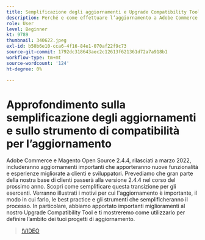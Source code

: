 ```yaml
---
title: Semplificazione degli aggiornamenti e Upgrade Compatibility Tool
description: Perché e come effettuare l’aggiornamento a Adobe Commerce e Magento Open Source 2.4.4
role: User
level: Beginner
kt: 9789
thumbnail: 340622.jpeg
exl-id: b50b6e10-cca6-4f16-84e1-070af22f9c73
source-git-commit: 1792dc318643aec2c12613f621361d72a7a918b1
workflow-type: tm+mt
source-wordcount: '124'
ht-degree: 0%

---
```


# Approfondimento sulla semplificazione degli aggiornamenti e sullo strumento di compatibilità per l’aggiornamento

Adobe Commerce e Magento Open Source 2.4.4, rilasciati a marzo 2022, includeranno aggiornamenti importanti che apporteranno nuove funzionalità e esperienze migliorate a clienti e sviluppatori. Prevediamo che gran parte della nostra base di clienti passerà alla versione 2.4.4 nel corso del prossimo anno. Scopri come semplificare questa transizione per gli esercenti. Verranno illustrati i motivi per cui l&#39;aggiornamento è importante, il modo in cui farlo, le best practice e gli strumenti che semplificheranno il processo. In particolare, abbiamo apportato importanti miglioramenti al nostro Upgrade Compatibility Tool e ti mostreremo come utilizzarlo per definire l’ambito dei tuoi progetti di aggiornamento.

>[!VIDEO](https://video.tv.adobe.com/v/340622/?quality=12&learn=on)

